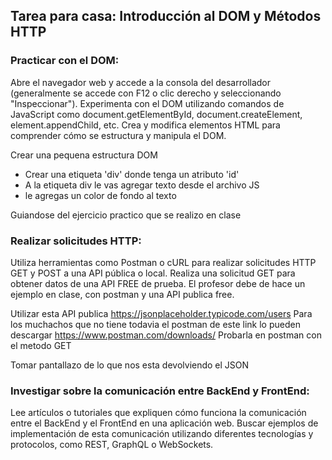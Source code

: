 ## Tarea para casa: Introducción al DOM y Métodos HTTP

### Practicar con el DOM:

Abre el navegador web y accede a la consola del desarrollador (generalmente se accede con F12 o clic derecho y seleccionando "Inspeccionar").
Experimenta con el DOM utilizando comandos de JavaScript como document.getElementById, document.createElement, element.appendChild, etc. Crea y modifica elementos HTML para comprender cómo se estructura y manipula el DOM.

Crear una pequena estructura DOM
- Crear una etiqueta 'div' donde tenga un atributo 'id'
- A la etiqueta div le vas agregar texto desde el archivo JS
- le agregas un color de fondo al texto

Guiandose del ejercicio practico que se realizo en clase 


### Realizar solicitudes HTTP:

Utiliza herramientas como Postman o cURL para realizar solicitudes HTTP GET y POST a una API pública o local.
Realiza una solicitud GET para obtener datos de una API FREE de prueba.
El profesor debe de hace un ejemplo en clase, con postman y una API publica free.

Utilizar esta API publica https://jsonplaceholder.typicode.com/users
Para los muchachos que no tiene todavia el postman de este link lo pueden descargar https://www.postman.com/downloads/
Probarla en postman con el metodo GET

Tomar pantallazo de lo que nos esta devolviendo el JSON



### Investigar sobre la comunicación entre BackEnd y FrontEnd:

Lee artículos o tutoriales que expliquen cómo funciona la comunicación entre el BackEnd y el FrontEnd en una aplicación web.
Buscar ejemplos de implementación de esta comunicación utilizando diferentes tecnologías y protocolos, como REST, GraphQL o WebSockets.

